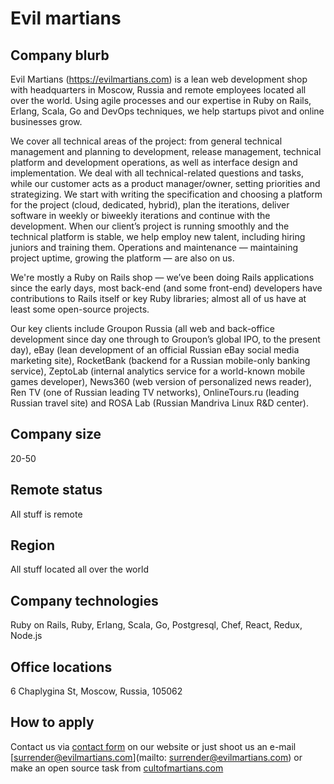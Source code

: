 # Evil martians

## Company blurb

Evil Martians (https://evilmartians.com) is a lean web development shop with headquarters in Moscow, Russia and remote employees located all over the world. Using agile processes and our expertise in Ruby on Rails, Erlang, Scala, Go and DevOps techniques, we help startups pivot and online businesses grow.

We cover all technical areas of the project: from general technical management and planning to development, release management, technical platform and development operations, as well as interface design and implementation. We deal with all technical-related questions and tasks, while our customer acts as a product manager/owner, setting priorities and strategizing. We start with writing the specification and choosing a platform for the project (cloud, dedicated, hybrid), plan the iterations, deliver software in weekly or biweekly iterations and continue with the development. When our client’s project is running smoothly and the technical platform is stable, we help employ new talent, including hiring juniors and training them. Operations and maintenance — maintaining project uptime, growing the platform — are also on us.

We're mostly a Ruby on Rails shop — we’ve been doing Rails applications since the early days, most back-end (and some front-end) developers have contributions to Rails itself or key Ruby libraries; almost all of us have at least some open-source projects.

Our key clients include Groupon Russia (all web and back-office development since day one through to Groupon’s global IPO, to the present day), eBay (lean development of an official Russian eBay social media marketing site), RocketBank (backend for a Russian mobile-only banking service), ZeptoLab (internal analytics service for a world-known mobile games developer), News360 (web version of personalized news reader), Ren TV (one of Russian leading TV networks), OnlineTours.ru (leading Russian travel site) and ROSA Lab (Russian Mandriva Linux R&D center).

## Company size

20-50

## Remote status

All stuff is remote

## Region

All stuff located all over the world

## Company technologies

Ruby on Rails, Ruby, Erlang, Scala, Go, Postgresql, Chef, React, Redux, Node.js

## Office locations

6 Chaplygina St, Moscow, Russia, 105062

## How to apply

Contact us via [contact form](https://evilmartians.com/#talk-to-us) on our website
or just shoot us an e-mail [surrender@evilmartians.com](mailto: surrender@evilmartians.com)
or make an open source task from [cultofmartians.com](http://cultofmartians.com/)
